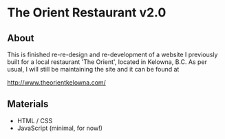 # The Orient Restaurant v2.0
## About
This is finished re-re-design and re-development of a website I previously built for a local restaurant 'The Orient', located in Kelowna, B.C. As per usual, I will still be maintaining the site and it can be found at 

http://www.theorientkelowna.com/  

## Materials
- HTML / CSS
- JavaScript (minimal, for now!)

